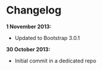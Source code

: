 # Changelog #

**1 November 2013:**

* Updated to Bootstrap 3.0.1

**30 October 2013:**

* Initial commit in a dedicated repo
